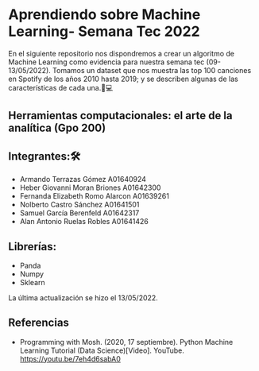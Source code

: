 # Aprendiendo sobre Machine Learning- Semana Tec 2022
En el siguiente repositorio nos dispondremos a crear un algoritmo de Machine Learning como evidencia para nuestra semana tec (09-13/05/2022). Tomamos un dataset que nos muestra las top 100 canciones en Spotify de los años 2010 hasta 2019; y se describen algunas de las características de cada una.🐐💻

## Herramientas computacionales: el arte de la analítica (Gpo 200)

## Integrantes:🛠
- Armando Terrazas Gómez A01640924<br>
- Heber Giovanni Moran Briones A01642300<br>
- Fernanda Elizabeth Romo Alarcon A01639261<br>
- Nolberto Castro Sánchez A01641501<br>
- Samuel García Berenfeld A01642317<br>
- Alan Antonio Ruelas Robles A01641426 <br>

## Librerías:
- Panda
- Numpy
- Sklearn

La última actualización se hizo el 13/05/2022.

## Referencias
- Programming with Mosh. (2020, 17 septiembre).
	Python Machine Learning Tutorial (Data Science)[Video]. YouTube.
	https://youtu.be/7eh4d6sabA0


